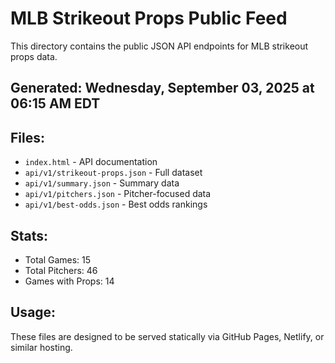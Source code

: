 # MLB Strikeout Props Public Feed

This directory contains the public JSON API endpoints for MLB strikeout props data.

## Generated: Wednesday, September 03, 2025 at 06:15 AM EDT

## Files:
- `index.html` - API documentation
- `api/v1/strikeout-props.json` - Full dataset
- `api/v1/summary.json` - Summary data
- `api/v1/pitchers.json` - Pitcher-focused data  
- `api/v1/best-odds.json` - Best odds rankings

## Stats:
- Total Games: 15
- Total Pitchers: 46
- Games with Props: 14

## Usage:
These files are designed to be served statically via GitHub Pages, Netlify, or similar hosting.
